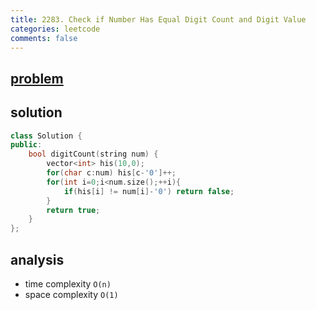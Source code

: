 ```yaml
---
title: 2283. Check if Number Has Equal Digit Count and Digit Value
categories: leetcode
comments: false
---
```


## [problem](https://leetcode.com/problems/check-if-number-has-equal-digit-count-and-digit-value/)
## solution
```c++
class Solution {
public:
    bool digitCount(string num) {
        vector<int> his(10,0);
        for(char c:num) his[c-'0']++;
        for(int i=0;i<num.size();++i){
            if(his[i] != num[i]-'0') return false;
        }
        return true;
    }
};
```
## analysis
- time complexity `O(n)`
- space complexity `O(1)`